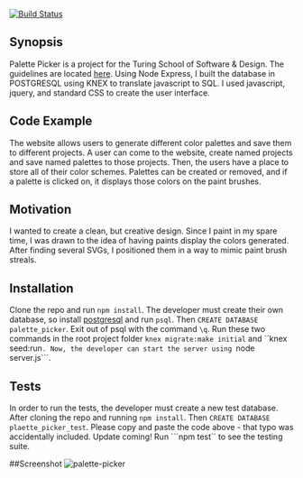 [![Build Status](https://travis-ci.org/cbdallavalle/palette-picker.svg?branch=master)](https://travis-ci.org/cbdallavalle/palette-picker)

## Synopsis

Palette Picker is a project for the Turing School of Software & Design. The guidelines are located [here](http://frontend.turing.io/projects/palette-picker.html). Using Node Express, I built the database in POSTGRESQL using KNEX to translate javascript to SQL. I used javascript, jquery, and standard CSS to create the user interface.

## Code Example

The website allows users to generate different color palettes and save them to different projects. A user can come to the website, create named projects and save named palettes to those projects. Then, the users have a place to store all of their color schemes. Palettes can be created or removed, and if a palette is clicked on, it displays those colors on the paint brushes.

## Motivation

I wanted to create a clean, but creative design. Since I paint in my spare time, I was drawn to the idea of having paints display the colors generated. After finding several SVGs, I positioned them in a way to mimic paint brush streals.

## Installation

Clone the repo and run ```npm install```.
The developer must create their own database, so install [postgresql](https://www.postgresql.org/download/) and run ```psql```.
Then ```CREATE DATABASE palette_picker```.
Exit out of psql with the command ```\q```.
Run these two commands in the root project folder ```knex migrate:make initial``` and ``knex seed:run```.
Now, the developer can start the server using ```node server.js```.


## Tests

In order to run the tests, the developer must create a new test database. After cloning the repo and running ```npm install```.
Then ```CREATE DATABASE plaette_picker_test```.
Please copy and paste the code above - that typo was accidentally included. Update coming!
Run ```npm test`` to see the testing suite.

##Screenshot
![palette-picker](https://user-images.githubusercontent.com/28467245/37537722-0a61c25a-2914-11e8-8a5a-6e87b108b70d.png)
